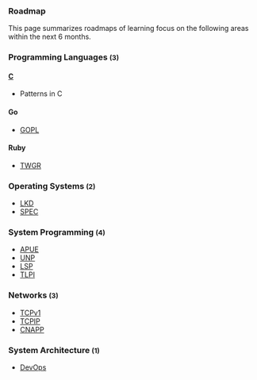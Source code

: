 ### **Roadmap**

This page summarizes roadmaps of learning focus on the following areas within the next 6 months.

### Programming Languages <small>(3)</small>

#### [C](../c/index.md)

* Patterns in C

#### Go

* [GOPL](../gopl/index.md)

#### Ruby

* [TWGR](../twgr/index.md)

### Operating Systems <small>(2)</small>

* [LKD](../lkd/index.md)
* [SPEC](../spec/index.md)

### System Programming <small>(4)</small>

* [APUE](../apue/index.md)
* [UNP](../unp/index.md)
* [LSP](../lsp/index.md)
* [TLPI](../tlpi/index.md)

### Networks <small>(3)</small>

* [TCPv1](../tcpv1/index.md)
* [TCPIP](../tcpip/index.md)
* [CNAPP](../cnapp/index.md)

### System Architecture <small>(1)</small>

* [DevOps](../devops/index.md)
